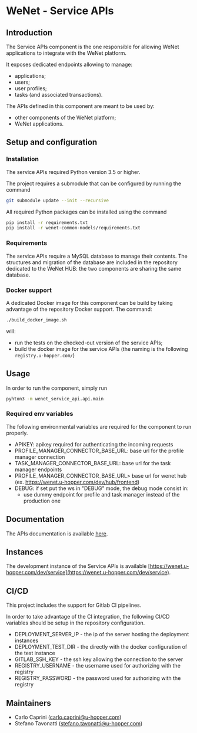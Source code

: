 # WeNet -  Service APIs

## Introduction

The Service APIs component is the one responsible for allowing WeNet applications to integrate with the WeNet platform.

It exposes dedicated endpoints allowing to manage:

* applications;
* users;
* user profiles;
* tasks (and associated transactions).

The APIs defined in this component are meant to be used by:

* other components of the WeNet platform;
* WeNet applications.


## Setup and configuration

### Installation

The service APIs required Python version 3.5 or higher.

The project requires a submodule that can be configured by running the command

```bash
git submodule update --init --recursive
```

All required Python packages can be installed using the command

```bash
pip install -r requirements.txt
pip install -r wenet-common-models/requirements.txt
```


### Requirements

The service APIs require a MySQL database to manage their contents.
The structures and migration of the database are included in the repository dedicated to the WeNet HUB: the two components are sharing the same database.


### Docker support

A dedicated Docker image for this component can be build by taking advantage of the repository Docker support.
The command:

```bash
./build_docker_image.sh
```

will:

* run the tests on the checked-out version of the service APIs;
* build the docker image for the service APIs (the naming is the following `registry.u-hopper.com/`)

## Usage

In order to run the component, simply run 

```bash
pyhton3 -m wenet_service_api.api.main
```

### Required env variables

The following environmental variables are required for the component to run properly.

- APIKEY: apikey required for authenticating the incoming requests
- PROFILE_MANAGER_CONNECTOR_BASE_URL: base url for the profile manager connection
- TASK_MANAGER_CONNECTOR_BASE_URL: base url for the task manager endpoints
- PROFILE_MANAGER_CONNECTOR_BASE_URL> base url for wenet hub (ex. https://wenet.u-hopper.com/dev/hub/frontend)
- DEBUG: if set put the ws in "DEBUG" mode, the debug mode consist in:
    - use dummy endpoint for profile and task manager instead of the production one


## Documentation

The APIs documentation is available [here](http://swagger.u-hopper.com/?url=https://bitbucket.org/wenet/wenet-components-documentation/raw/master/sources/wenet-service_api-openapi.yaml#/).


## Instances

The development instance of the Service APIs is available [https://wenet.u-hopper.com/dev/service](https://wenet.u-hopper.com/dev/service).
    
## CI/CD

This project includes the support for Gitlab CI pipelines.

In order to take advantage of the CI integration, the following CI/CD variables should be setup in the repository configuration.

* DEPLOYMENT_SERVER_IP - the ip of the server hosting the deployment instances
* DEPLOYMENT_TEST_DIR - the directly with the docker configuration of the test instance
* GITLAB_SSH_KEY - the ssh key allowing the connection to the server
* REGISTRY_USERNAME - the username used for authorizing with the registry
* REGISTRY_PASSWORD - the password used for authorizing with the registry


## Maintainers

- Carlo Caprini (carlo.caprini@u-hopper.com)
- Stefano Tavonatti (stefano.tavonatti@u-hopper.com)